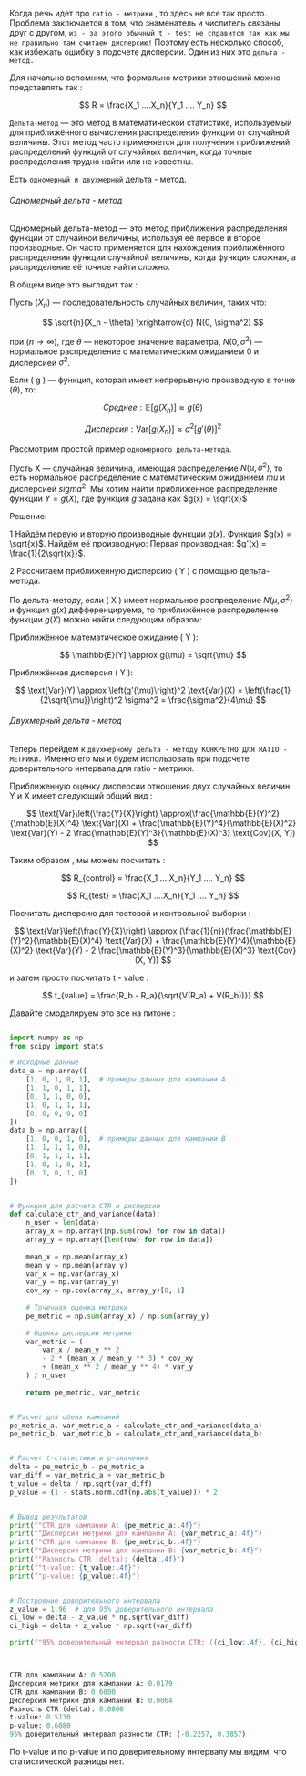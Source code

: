 Когда речь идет про `ratio - метрики` , то здесь не все так просто. Проблема заключается в том, что знаменатель и числитель связаны друг с другом, `из - за этого обычный t - test не справится так как мы не правильно там считаем дисперсию!` Поэтому есть несколько способ, как избежать ошибку в подсчете дисперсии. Один из них это `дельта - метод.`

Для начально вспомним, что формально метрики отношений можно представлять так : 

$$
	R = \frac{X_1 ....X_n}{Y_1 .... Y_n}
$$

`Дельта-метод` — это метод в математической статистике, используемый для приближённого вычисления распределения функции от случайной величины. Этот метод часто применяется для получения приближений распределений функций от случайных величин, когда точные распределения трудно найти или не известны.

Есть `одномерный и двухмерный` дельта - метод.

<h6>Одномерный дельта - метод</h6>

Одномерный дельта-метод — это метод приближения распределения функции от случайной величины, используя её первое и второе производные. Он часто применяется для нахождения приближённого распределения функции случайной величины, когда функция сложная, а распределение её точное найти сложно.

В общем виде это выглядит так : 

Пусть $( X_n )$ — последовательность случайных величин, таких что:

$$
\sqrt{n}(X_n - \theta) \xrightarrow{d} N(0, \sigma^2)
$$

при $( n \to \infty$\), где $\theta$ — некоторое значение параметра, $N(0, \sigma^2)$  — нормальное распределение с математическим ожиданием 0 и дисперсией $\sigma^2$.

Если \( g \) — функция, которая имеет непрерывную производную в точке $(\theta)$, то:

$$
Среднее:   \mathbb{E}[g(X_n)] \approx g(\theta) 
$$

$$
Дисперсия: \text{Var}[g(X_n)] \approx{\sigma^2 [g'(\theta)]^2}
$$

Рассмотрим простой пример `одномерного дельта-метода`.

Пусть X  — случайная величина, имеющая распределение $N(\mu, \sigma^2)$, то есть нормальное распределение с математическим ожиданием $mu$ и дисперсией $sigma^2$. Мы хотим найти приближенное распределение функции $Y = g(X)$, где функция  $g$ задана как $g(x) = \sqrt{x}$

Решение:

1 Найдём первую и вторую производные функции $g(x)$.
Функция $g(x) = \sqrt{x}$. Найдём её производную:
Первая производная: $g'(x) = \frac{1}{2\sqrt{x}}$.

2 Рассчитаем приближенную дисперсию \( Y \) с помощью дельта-метода.

По дельта-методу, если ( X ) имеет нормальное распределение $N(\mu, \sigma^2)$ и функция $g(x)$ дифференцируема, то приближённое распределение функции $g(X)$ можно найти следующим образом:

Приближённое математическое ожидание ( Y ):

$$
\mathbb{E}[Y] \approx g(\mu) = \sqrt{\mu}
$$

Приближённая дисперсия \( Y \):

$$
\text{Var}(Y) \approx \left(g'(\mu)\right)^2 \text{Var}(X) = \left(\frac{1}{2\sqrt{\mu}}\right)^2 \sigma^2 = \frac{\sigma^2}{4\mu}
$$



<h6>Двухмерный дельта - метод</h6>

Теперь перейдем к `двухмерному дельта - методу КОНКРЕТНО ДЛЯ RATIO - МЕТРИКИ.` Именно его мы и будем использовать при подсчете доверительного интервала для ratio - метрики.

Приближенную оценку дисперсии отношения двух случайных величин Y и X имеет следующий общий вид : 

$$
\text{Var}\left(\frac{Y}{X}\right) \approx(\frac{\mathbb{E}(Y)^2}{\mathbb{E}(X)^4} \text{Var}(X) + \frac{\mathbb{E}(Y)^4}{\mathbb{E}(X)^2} \text{Var}(Y) - 2 \frac{\mathbb{E}(Y)^3}{\mathbb{E}(X)^3} \text{Cov}(X, Y))
$$

Таким образом , мы можем посчитать : 

$$
	R_{control} = \frac{X_1 ....X_n}{Y_1 .... Y_n}
$$

$$
	R_{test} = \frac{X_1 ....X_n}{Y_1 .... Y_n}
$$

Посчитать дисперсию для тестовой и контрольной выборки : 

$$
\text{Var}\left(\frac{Y}{X}\right) \approx (\frac{1}{n})(\frac{\mathbb{E}(Y)^2}{\mathbb{E}(X)^4} \text{Var}(X) + \frac{\mathbb{E}(Y)^4}{\mathbb{E}(X)^2} \text{Var}(Y) - 2 \frac{\mathbb{E}(Y)^3}{\mathbb{E}(X)^3} \text{Cov}(X, Y))
$$

и затем просто посчитать t - value : 

$$
t_{value} = \frac{R_b - R_a}{\sqrt{V(R_a) + V(R_b))}}
$$

Давайте смоделируем это все на питоне : 

```python

import numpy as np
from scipy import stats

# Исходные данные
data_a = np.array([
    [1, 0, 1, 0, 1],  # примеры данных для кампании A
    [1, 1, 0, 1, 1],
    [0, 1, 1, 0, 0],
    [1, 0, 1, 1, 1],
    [0, 0, 0, 0, 0]
])
data_b = np.array([
    [1, 0, 0, 1, 0],  # примеры данных для кампании B
    [1, 1, 1, 1, 0],
    [0, 1, 1, 1, 1],
    [1, 0, 1, 0, 1],
    [0, 1, 0, 1, 0]
])


# Функция для расчета CTR и дисперсии
def calculate_ctr_and_variance(data):
    n_user = len(data)
    array_x = np.array([np.sum(row) for row in data])
    array_y = np.array([len(row) for row in data])
    
    mean_x = np.mean(array_x)
    mean_y = np.mean(array_y)
    var_x = np.var(array_x)
    var_y = np.var(array_y)
    cov_xy = np.cov(array_x, array_y)[0, 1]
    
    # Точечная оценка метрики
    pe_metric = np.sum(array_x) / np.sum(array_y)
    
    # Оценка дисперсии метрики
    var_metric = (
        var_x / mean_y ** 2
        - 2 * (mean_x / mean_y ** 3) * cov_xy
        + (mean_x ** 2 / mean_y ** 4) * var_y
    ) / n_user
    
    return pe_metric, var_metric


# Расчет для обеих кампаний
pe_metric_a, var_metric_a = calculate_ctr_and_variance(data_a)
pe_metric_b, var_metric_b = calculate_ctr_and_variance(data_b)


# Расчет t-статистики и p-значения
delta = pe_metric_b - pe_metric_a
var_diff = var_metric_a + var_metric_b
t_value = delta / np.sqrt(var_diff)
p_value = (1 - stats.norm.cdf(np.abs(t_value))) * 2


# Вывод результатов
print(f"CTR для кампании A: {pe_metric_a:.4f}")
print(f"Дисперсия метрики для кампании A: {var_metric_a:.4f}")
print(f"CTR для кампании B: {pe_metric_b:.4f}")
print(f"Дисперсия метрики для кампании B: {var_metric_b:.4f}")
print(f"Разность CTR (delta): {delta:.4f}")
print(f"t-value: {t_value:.4f}")
print(f"p-value: {p_value:.4f}")


# Построение доверительного интервала
z_value = 1.96  # для 95% доверительного интервала
ci_low = delta - z_value * np.sqrt(var_diff)
ci_high = delta + z_value * np.sqrt(var_diff)

print(f"95% доверительный интервал разности CTR: ({ci_low:.4f}, {ci_high:.4f})")



CTR для кампании A: 0.5200
Дисперсия метрики для кампании A: 0.0179
CTR для кампании B: 0.6000
Дисперсия метрики для кампании B: 0.0064
Разность CTR (delta): 0.0800
t-value: 0.5130
p-value: 0.6080
95% доверительный интервал разности CTR: (-0.2257, 0.3857)

```

По t-value и по p-value и по доверительному интервалу мы видим, что статистической разницы нет.
